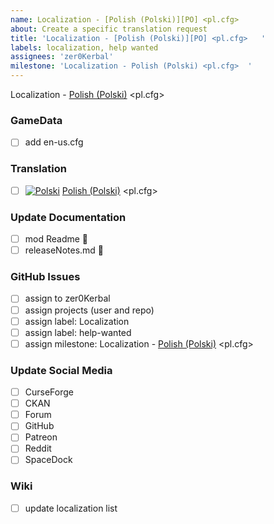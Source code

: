 ```yaml
---
name: Localization - [Polish (Polski)][PO] <pl.cfg>   
about: Create a specific translation request
title: 'Localization - [Polish (Polski)][PO] <pl.cfg>   '
labels: localization, help wanted
assignees: 'zer0Kerbal'
milestone: 'Localization - Polish (Polski) <pl.cfg>  '
---
```


Localization - [Polish (Polski)][PO] <pl.cfg>  

### GameData

- [ ] add en-us.cfg  

### Translation

- [ ] [![Polski][PO]][PO] [Polish (Polski)][PO] <pl.cfg>  

[PO]: https://raw.githubusercontent.com/zer0Kerbal/zer0Kerbal/zed'K/Localization/img/Polish-flag-sm.png "Polski" 

### Update Documentation

- [ ]  mod Readme 🔢 
- [ ]  releaseNotes.md 🧾 

### GitHub Issues

- [ ] assign to zer0Kerbal
- [ ] assign projects (user and repo)
- [ ] assign label: Localization
- [ ] assign label: help-wanted
- [ ] assign milestone: Localization - [Polish (Polski)][PO] <pl.cfg> 

### Update Social Media

- [ ] CurseForge
- [ ] CKAN
- [ ] Forum
- [ ] GitHub
- [ ] Patreon
- [ ] Reddit
- [ ] SpaceDock

### Wiki

- [ ] update localization list 
  
<!-- Localization -->
[URL:lclztn]: https://github.com/zer0Kerbal/lclztn/blob/master/readme.md "Localization" 
[URL:qs]: https://github.com/zer0Kerbal/lclztn/blob/master/quickstart.md "Quick Start" 